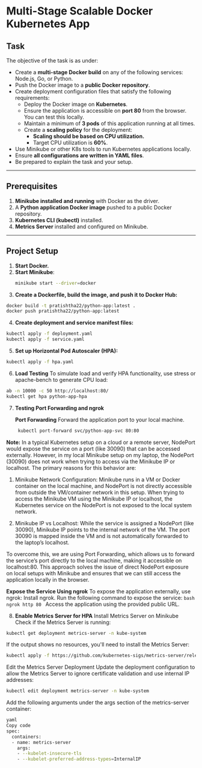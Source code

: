 # Multi-Stage Scalable Docker Kubernetes App

## Task

The objective of the task is as under:

- Create a **multi-stage Docker build** on any of the following services: Node.js, Go, or Python.
- Push the Docker image to a **public Docker repository**.
- Create deployment configuration files that satisfy the following requirements:
  - Deploy the Docker image on **Kubernetes**.
  - Ensure the application is accessible on **port 80** from the browser. You can test this locally.
  - Maintain a minimum of **3 pods** of this application running at all times.
  - Create a **scaling policy** for the deployment:
    - **Scaling should be based on CPU utilization.**
    - Target CPU utilization is **60%**.
- Use Minikube or other K8s tools to run Kubernetes applications locally.
- Ensure **all configurations are written in YAML files**.
- Be prepared to explain the task and your setup.

---

## Prerequisites

1. **Minikube installed and running** with Docker as the driver.
2. A **Python application Docker image** pushed to a public Docker repository.
3. **Kubernetes CLI (kubectl)** installed.
4. **Metrics Server** installed and configured on Minikube.

---

## Project Setup

1. **Start Docker.**
2. **Start Minikube**:
   ```bash
   minikube start --driver=docker
   ```
3. **Create a Dockerfile, build the image, and push it to Docker Hub:**
  ```bash
  docker build -t pratishtha22/python-app:latest .
  docker push pratishtha22/python-app:latest
  ```
4. **Create deployment and service manifest files:**
  ```bash
  kubectl apply -f deployment.yaml
  kubectl apply -f service.yaml
  ```
5. **Set up Horizontal Pod Autoscaler (HPA):**
  ```bash
  kubectl apply -f hpa.yaml
  ```
6. **Load Testing**
To simulate load and verify HPA functionality, use stress or apache-bench to generate CPU load:
  ```bash
  ab -n 10000 -c 50 http://localhost:80/
  kubectl get hpa python-app-hpa
  ```
7. **Testing Port Forwarding and ngrok**

   **Port Forwarding**
     Forward the application port to your local machine.
     ```bash
      kubectl port-forward svc/python-app-svc 80:80
     ```

**Note:** In a typical Kubernetes setup on a cloud or a remote server, NodePort would expose the service on a port (like 30090) that can be accessed externally. However, in my local Minikube setup on my laptop, the NodePort (30090) does not work when trying to access via the Minikube IP or localhost. The primary reasons for this behavior are:

1. Minikube Network Configuration: Minikube runs in a VM or Docker container on the local machine, and NodePort is not directly accessible from outside the VM/container network in this setup. When trying to access the Minikube VM using the Minikube IP or localhost, the Kubernetes service on the NodePort is not exposed to the local system network.

2. Minikube IP vs Localhost: While the service is assigned a NodePort (like 30090), Minikube IP points to the internal network of the VM. The port 30090 is mapped inside the VM and is not automatically forwarded to the laptop’s localhost.

To overcome this, we are using Port Forwarding, which allows us to forward the service’s port directly to the local machine, making it accessible on localhost:80. This approach solves the issue of direct NodePort exposure on local setups with Minikube and ensures that we can still access the application locally in the browser.

  **Expose the Service Using ngrok**
     To expose the application externally, use ngrok:
      Install ngrok.
      Run the following command to expose the service:
      ```bash
      ngrok http 80
      ```
      Access the application using the provided public URL.

8. **Enable Metrics Server for HPA**
Install Metrics Server on Minikube
Check if the Metrics Server is running:
```bash
kubectl get deployment metrics-server -n kube-system
```
If the output shows no resources, you'll need to install the Metrics Server:
```bash
kubectl apply -f https://github.com/kubernetes-sigs/metrics-server/releases/latest/download/components.yaml
```
Edit the Metrics Server Deployment
Update the deployment configuration to allow the Metrics Server to ignore certificate validation and use internal IP addresses:
```bash
kubectl edit deployment metrics-server -n kube-system
```
Add the following arguments under the args section of the metrics-server container:

```bash
yaml
Copy code
spec:
  containers:
  - name: metrics-server
    args:
    - --kubelet-insecure-tls
    - --kubelet-preferred-address-types=InternalIP
```

